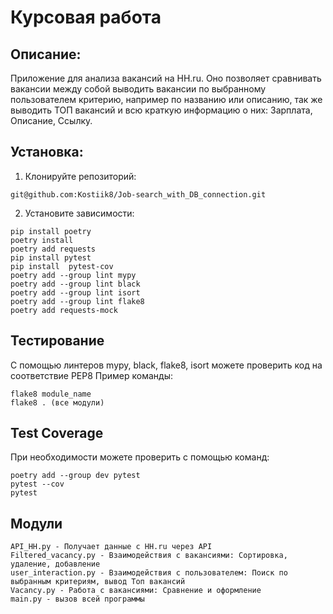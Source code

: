 # Курсовая работа
## Описание:
Приложение для анализа вакансий на HH.ru. Оно позволяет сравнивать вакансии между собой
выводить вакансии по выбранному пользователем критерию, например по названию или описанию,
так же выводить ТОП вакансий и всю краткую информацию о них: Зарплата, Описание, Ссылку.
## Установка:
1. Клонируйте репозиторий:
```
git@github.com:Kostiik8/Job-search_with_DB_connection.git
```
2. Установите зависимости:
```
pip install poetry
poetry install
poetry add requests
pip install pytest
pip install  pytest-cov
poetry add --group lint mypy
poetry add --group lint black
poetry add --group lint isort
poetry add --group lint flake8 
poetry add requests-mock

```
## Тестирование
С помощью линтеров mypy, black, flake8, isort можете проверить код на соответствие PEP8
Пример команды:
```
flake8 module_name
flake8 . (все модули)
```

## Test Coverage
При необходимости можете проверить с помощью команд:
```
poetry add --group dev pytest
pytest --cov 
pytest  
```

## Модули
```
API_HH.py - Получает данные с HH.ru через API 
Filtered_vacancy.py - Взаимодействия с вакансиями: Сортировка, удаление, добавление
user_interaction.py - Взаимодействия с пользователем: Поиск по выбранным критериям, вывод Топ вакансий
Vacancy.py - Работа с вакансиями: Сравнение и оформление
main.py - вызов всей программы 
```
